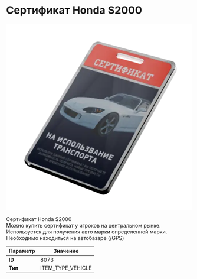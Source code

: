 # Сертификат Honda S2000

![Item Image](../img/8073.webp?raw=true)

Сертификат Honda S2000<br>Можно купить сертификат у игроков на центральном рынке.<br>Используется для получения авто марки определенной марки.<br>Необходимо находиться на автобазаре (/GPS)


| Параметр | Значение |
|----------|----------|
| **ID** | 8073 |
| **Тип** | ITEM_TYPE_VEHICLE |

